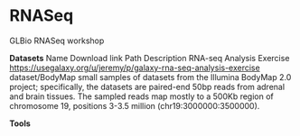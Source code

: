 # RNASeq
GLBio RNASeq workshop

**Datasets**
Name 	Download link 	Path	Description
RNA-seq Analysis Exercise 	https://usegalaxy.org/u/jeremy/p/galaxy-rna-seq-analysis-exercise dataset/BodyMap	small samples of datasets from the Illumina BodyMap 2.0 project; specifically, the datasets are paired-end 50bp reads from adrenal and brain tissues. The sampled reads map mostly to a 500Kb region of chromosome 19, positions 3-3.5 million (chr19:3000000:3500000).

**Tools**
